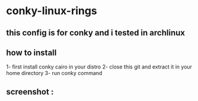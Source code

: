 # conky-linux-rings
this config is for conky and i tested in archlinux
---
## how to install 
1- first install conky cairo in your distro
2- close this git and extract it in your home directory
3- run conky command 

## screenshot : 

